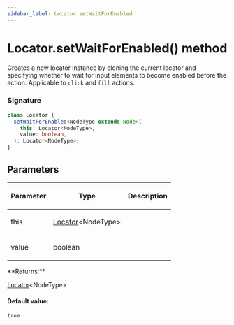 ```yaml
---
sidebar_label: Locator.setWaitForEnabled
---
```


# Locator.setWaitForEnabled() method

Creates a new locator instance by cloning the current locator and specifying whether to wait for input elements to become enabled before the action. Applicable to `click` and `fill` actions.

### Signature

```typescript
class Locator {
  setWaitForEnabled<NodeType extends Node>(
    this: Locator<NodeType>,
    value: boolean,
  ): Locator<NodeType>;
}
```

## Parameters

<table><thead><tr><th>

Parameter

</th><th>

Type

</th><th>

Description

</th></tr></thead>
<tbody><tr><td>

this

</td><td>

[Locator](./puppeteer.locator.md)&lt;NodeType&gt;

</td><td>

</td></tr>
<tr><td>

value

</td><td>

boolean

</td><td>

</td></tr>
</tbody></table>
**Returns:**

[Locator](./puppeteer.locator.md)&lt;NodeType&gt;

#### Default value:

`true`
